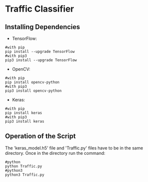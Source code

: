 # Traffic Classifier

## Installing Dependencies

* TensorFlow:
```
#with pip
pip install --upgrade TensorFlow
#with pip3
pip3 install --upgrade TensorFlow
```
* OpenCV:
```
#with pip
pip install opencv-python
#with pip3
pip3 install opencv-python
```
* Keras:
```
#with pip
pip install keras
#with pip3
pip3 install keras
```
## Operation of the Script
The 'keras_model.h5' file and 'Traffic.py' files have to be in the same directory. Once in the directory run the command:
```
#python
python Traffic.py
#python3
python3 Traffic.py
```
